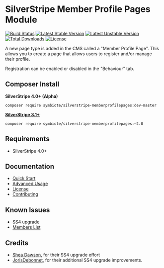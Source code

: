 # SilverStripe Member Profile Pages Module

[![Build Status](https://travis-ci.org/symbiote/silverstripe-memberprofilepages.svg?branch=master)](https://travis-ci.org/symbiote/silverstripe-memberprofilepages)
[![Latest Stable Version](https://poser.pugx.org/symbiote/silverstripe-memberprofilepages/version.svg)](https://github.com/symbiote/silverstripe-memberprofilepages/releases)
[![Latest Unstable Version](https://poser.pugx.org/symbiote/silverstripe-memberprofilepages/v/unstable.svg)](https://packagist.org/packages/symbiote/silverstripe-memberprofilepages)
[![Total Downloads](https://poser.pugx.org/symbiote/silverstripe-memberprofilepages/downloads.svg)](https://packagist.org/packages/symbiote/silverstripe-memberprofilepages)
[![License](https://poser.pugx.org/symbiote/silverstripe-memberprofilepages/license.svg)](https://github.com/symbiote/silverstripe-memberprofilepages/blob/master/LICENSE.md)

A new page type is added in the CMS called a "Member Profile Page". This allows you to create a page that allows users to register and/or manage their profile. 

Registration can be enabled or disabled in the "Behaviour" tab.

## Composer Install

**SilverStripe 4.0+ (Alpha)**
```
composer require symbiote/silverstripe-memberprofilepages:dev-master
```

**[SilverStripe 3.1+](https://github.com/symbiote/silverstripe-memberprofiles/tree/2.0)**
```
composer require symbiote/silverstripe-memberprofilepages:~2.0
```

## Requirements

* SilverStripe 4.0+

## Documentation

* [Quick Start](docs/en/quick-start.md)
* [Advanced Usage](docs/en/advanced-usage.md)
* [License](LICENSE.md)
* [Contributing](CONTRIBUTING.md)

## Known Issues
- [SS4 upgrade](https://github.com/symbiote/silverstripe-memberprofiles/pull/137#issuecomment-364824650)
- [Members List](https://github.com/symbiote/silverstripe-memberprofiles/pull/138#issuecomment-368744525)

## Credits

* [Shea Dawson](https://github.com/symbiote/silverstripe-memberprofiles/pull/137), for their SS4 upgrade effort
* [JorisDebonnet](https://github.com/symbiote/silverstripe-memberprofiles/pull/138), for their additional SS4 upgrade improvements.
